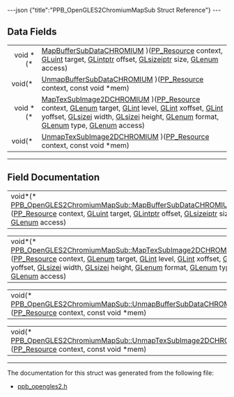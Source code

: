 ---json {"title":"PPB\_OpenGLES2ChromiumMapSub Struct Reference"} ---

Data Fields
-----------

<table><tbody><tr class="odd"><td style="text-align: right;">void *(* </td><td><a href="/docs/native-client/pepper_dev/c/struct_p_p_b___open_g_l_e_s2_chromium_map_sub__1__0#a296ecc89ac044069aff8ecccd38b21c9" class="el">MapBufferSubDataCHROMIUM</a> )(<a href="/docs/native-client/pepper_dev/c/group___typedefs#gafdc3895ee80f4750d0d95ae1b677e9b7" class="el">PP_Resource</a> context, <a href="/docs/native-client/pepper_dev/c/ppb__opengles2_8h#aa311c7f0d6ec4f1a33f9235c3651b86b" class="el">GLuint</a> target, <a href="/docs/native-client/pepper_dev/c/ppb__opengles2_8h#af7b978d38577bc5026a5f5fea9dddd1b" class="el">GLintptr</a> offset, <a href="/docs/native-client/pepper_dev/c/ppb__opengles2_8h#aaccb4d7c4f31e730b377b4c44d68bc31" class="el">GLsizeiptr</a> size, <a href="/docs/native-client/pepper_dev/c/ppb__opengles2_8h#a7efd7809e1632cdae75603fd1fee61c0" class="el">GLenum</a> access)</td></tr><tr class="even"><td style="text-align: right;">void(* </td><td><a href="/docs/native-client/pepper_dev/c/struct_p_p_b___open_g_l_e_s2_chromium_map_sub__1__0#ab35a055a709f8147ae20c40c4a9036ae" class="el">UnmapBufferSubDataCHROMIUM</a> )(<a href="/docs/native-client/pepper_dev/c/group___typedefs#gafdc3895ee80f4750d0d95ae1b677e9b7" class="el">PP_Resource</a> context, const void *mem)</td></tr><tr class="odd"><td style="text-align: right;">void *(* </td><td><a href="/docs/native-client/pepper_dev/c/struct_p_p_b___open_g_l_e_s2_chromium_map_sub__1__0#a4de8dea85b886ba2d15c201f40c669b9" class="el">MapTexSubImage2DCHROMIUM</a> )(<a href="/docs/native-client/pepper_dev/c/group___typedefs#gafdc3895ee80f4750d0d95ae1b677e9b7" class="el">PP_Resource</a> context, <a href="/docs/native-client/pepper_dev/c/ppb__opengles2_8h#a7efd7809e1632cdae75603fd1fee61c0" class="el">GLenum</a> target, <a href="/docs/native-client/pepper_dev/c/ppb__opengles2_8h#a5ac0f3c4d7fafd42b284b5487a791017" class="el">GLint</a> level, <a href="/docs/native-client/pepper_dev/c/ppb__opengles2_8h#a5ac0f3c4d7fafd42b284b5487a791017" class="el">GLint</a> xoffset, <a href="/docs/native-client/pepper_dev/c/ppb__opengles2_8h#a5ac0f3c4d7fafd42b284b5487a791017" class="el">GLint</a> yoffset, <a href="/docs/native-client/pepper_dev/c/ppb__opengles2_8h#a9289d5b99dc1f27f01480360f2e18ae0" class="el">GLsizei</a> width, <a href="/docs/native-client/pepper_dev/c/ppb__opengles2_8h#a9289d5b99dc1f27f01480360f2e18ae0" class="el">GLsizei</a> height, <a href="/docs/native-client/pepper_dev/c/ppb__opengles2_8h#a7efd7809e1632cdae75603fd1fee61c0" class="el">GLenum</a> format, <a href="/docs/native-client/pepper_dev/c/ppb__opengles2_8h#a7efd7809e1632cdae75603fd1fee61c0" class="el">GLenum</a> type, <a href="/docs/native-client/pepper_dev/c/ppb__opengles2_8h#a7efd7809e1632cdae75603fd1fee61c0" class="el">GLenum</a> access)</td></tr><tr class="even"><td style="text-align: right;">void(* </td><td><a href="/docs/native-client/pepper_dev/c/struct_p_p_b___open_g_l_e_s2_chromium_map_sub__1__0#aef6105aadcc25ef4daee8dc2e52e4999" class="el">UnmapTexSubImage2DCHROMIUM</a> )(<a href="/docs/native-client/pepper_dev/c/group___typedefs#gafdc3895ee80f4750d0d95ae1b677e9b7" class="el">PP_Resource</a> context, const void *mem)</td></tr></tbody></table>

------------------------------------------------------------------------

Field Documentation
-------------------

<span id="a296ecc89ac044069aff8ecccd38b21c9" class="anchor" style="margin: 0;"></span>

<table><tbody><tr class="odd"><td>void*(* <a href="/docs/native-client/pepper_dev/c/struct_p_p_b___open_g_l_e_s2_chromium_map_sub__1__0#a296ecc89ac044069aff8ecccd38b21c9" class="el">PPB_OpenGLES2ChromiumMapSub::MapBufferSubDataCHROMIUM</a>)(<a href="/docs/native-client/pepper_dev/c/group___typedefs#gafdc3895ee80f4750d0d95ae1b677e9b7" class="el">PP_Resource</a> context, <a href="/docs/native-client/pepper_dev/c/ppb__opengles2_8h#aa311c7f0d6ec4f1a33f9235c3651b86b" class="el">GLuint</a> target, <a href="/docs/native-client/pepper_dev/c/ppb__opengles2_8h#af7b978d38577bc5026a5f5fea9dddd1b" class="el">GLintptr</a> offset, <a href="/docs/native-client/pepper_dev/c/ppb__opengles2_8h#aaccb4d7c4f31e730b377b4c44d68bc31" class="el">GLsizeiptr</a> size, <a href="/docs/native-client/pepper_dev/c/ppb__opengles2_8h#a7efd7809e1632cdae75603fd1fee61c0" class="el">GLenum</a> access)</td></tr></tbody></table>

<span id="a4de8dea85b886ba2d15c201f40c669b9" class="anchor" style="margin: 0;"></span>

<table><tbody><tr class="odd"><td>void*(* <a href="/docs/native-client/pepper_dev/c/struct_p_p_b___open_g_l_e_s2_chromium_map_sub__1__0#a4de8dea85b886ba2d15c201f40c669b9" class="el">PPB_OpenGLES2ChromiumMapSub::MapTexSubImage2DCHROMIUM</a>)(<a href="/docs/native-client/pepper_dev/c/group___typedefs#gafdc3895ee80f4750d0d95ae1b677e9b7" class="el">PP_Resource</a> context, <a href="/docs/native-client/pepper_dev/c/ppb__opengles2_8h#a7efd7809e1632cdae75603fd1fee61c0" class="el">GLenum</a> target, <a href="/docs/native-client/pepper_dev/c/ppb__opengles2_8h#a5ac0f3c4d7fafd42b284b5487a791017" class="el">GLint</a> level, <a href="/docs/native-client/pepper_dev/c/ppb__opengles2_8h#a5ac0f3c4d7fafd42b284b5487a791017" class="el">GLint</a> xoffset, <a href="/docs/native-client/pepper_dev/c/ppb__opengles2_8h#a5ac0f3c4d7fafd42b284b5487a791017" class="el">GLint</a> yoffset, <a href="/docs/native-client/pepper_dev/c/ppb__opengles2_8h#a9289d5b99dc1f27f01480360f2e18ae0" class="el">GLsizei</a> width, <a href="/docs/native-client/pepper_dev/c/ppb__opengles2_8h#a9289d5b99dc1f27f01480360f2e18ae0" class="el">GLsizei</a> height, <a href="/docs/native-client/pepper_dev/c/ppb__opengles2_8h#a7efd7809e1632cdae75603fd1fee61c0" class="el">GLenum</a> format, <a href="/docs/native-client/pepper_dev/c/ppb__opengles2_8h#a7efd7809e1632cdae75603fd1fee61c0" class="el">GLenum</a> type, <a href="/docs/native-client/pepper_dev/c/ppb__opengles2_8h#a7efd7809e1632cdae75603fd1fee61c0" class="el">GLenum</a> access)</td></tr></tbody></table>

<span id="ab35a055a709f8147ae20c40c4a9036ae" class="anchor" style="margin: 0;"></span>

<table><tbody><tr class="odd"><td>void(* <a href="/docs/native-client/pepper_dev/c/struct_p_p_b___open_g_l_e_s2_chromium_map_sub__1__0#ab35a055a709f8147ae20c40c4a9036ae" class="el">PPB_OpenGLES2ChromiumMapSub::UnmapBufferSubDataCHROMIUM</a>)(<a href="/docs/native-client/pepper_dev/c/group___typedefs#gafdc3895ee80f4750d0d95ae1b677e9b7" class="el">PP_Resource</a> context, const void *mem)</td></tr></tbody></table>

<span id="aef6105aadcc25ef4daee8dc2e52e4999" class="anchor" style="margin: 0;"></span>

<table><tbody><tr class="odd"><td>void(* <a href="/docs/native-client/pepper_dev/c/struct_p_p_b___open_g_l_e_s2_chromium_map_sub__1__0#aef6105aadcc25ef4daee8dc2e52e4999" class="el">PPB_OpenGLES2ChromiumMapSub::UnmapTexSubImage2DCHROMIUM</a>)(<a href="/docs/native-client/pepper_dev/c/group___typedefs#gafdc3895ee80f4750d0d95ae1b677e9b7" class="el">PP_Resource</a> context, const void *mem)</td></tr></tbody></table>

------------------------------------------------------------------------

The documentation for this struct was generated from the following file:

-   <a href="/docs/native-client/pepper_dev/c/ppb__opengles2_8h/" class="el">ppb_opengles2.h</a>
